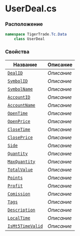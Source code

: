 
# UserDeal.cs
### Расположение
```csharp
namespace TigerTrade.Tc.Data  
    class UserDeal
```

### Свойства
| Название | Описание |
| --- | --- |
| [`DealID`](./Свойства/DealID.md) | *Описание* |
| [`SymbolID`](./Свойства/SymbolID.md) | *Описание* |
| [`SymbolName`](./Свойства/SymbolName.md) | *Описание* |
| [`AccountID`](./Свойства/AccountID.md) | *Описание* |
| [`AccountName`](./Свойства/AccountName.md) | *Описание* |
| [`OpenTime`](./Свойства/OpenTime.md) | *Описание* |
| [`OpenPrice`](./Свойства/OpenPrice.md) | *Описание* |
| [`CloseTime`](./Свойства/CloseTime.md) | *Описание* |
| [`ClosePrice`](./Свойства/ClosePrice.md) | *Описание* |
| [`Side`](./Свойства/Side.md) | *Описание* |
| [`Quantity`](./Свойства/Quantity.md) | *Описание* |
| [`MaxQuantity`](./Свойства/MaxQuantity.md) | *Описание* |
| [`TotalValue`](./Свойства/TotalValue.md) | *Описание* |
| [`Points`](./Свойства/Points.md) | *Описание* |
| [`Profit`](./Свойства/Profit.md) | *Описание* |
| [`Comission`](./Свойства/Comission.md) | *Описание* |
| [`Tags`](./Свойства/Tags.md) | *Описание* |
| [`Description`](./Свойства/Description.md) | *Описание* |
| [`LocalTime`](./Свойства/LocalTime.md) | *Описание* |
| [`IsMt5TimeValid`](./Свойства/IsMt5TimeValid.md) | *Описание* |
